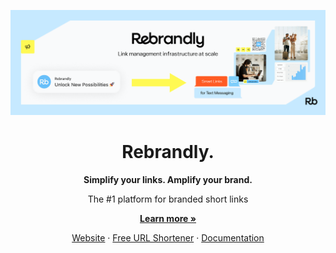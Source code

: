 <p align="center">
  <img src="github.png" alt="Rebrandly" />
</p>

<h1 align="center">Rebrandly.</h1>

<p align="center">
  <strong>Simplify your links. Amplify your brand.</strong>
</p>

<p align="center">
  The #1 platform for branded short links
</p>

<p align="center">
  <a href="https://www.rebrandly.com/"><strong>Learn more »</strong></a>
</p>

<p align="center">
  <a href="https://www.rebrandly.com/">Website</a>
  ·
  <a href="https://free-url-shortener.rb.gy/">Free URL Shortener</a>
  ·
  <a href="https://developers.rebrandly.com/">Documentation</a>
</p>

